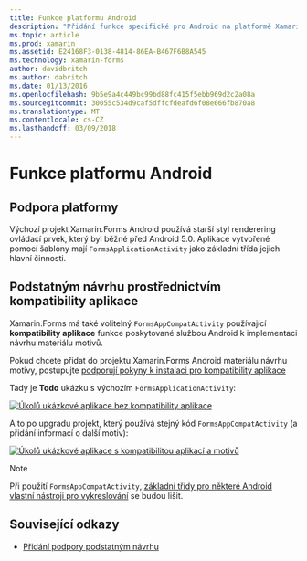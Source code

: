 ```yaml
---
title: Funkce platformu Android
description: "Přidání funkce specifické pro Android na platformě Xamarin.Forms aplikace"
ms.topic: article
ms.prod: xamarin
ms.assetid: E24168F3-0138-4814-86EA-B467F6B8A545
ms.technology: xamarin-forms
author: davidbritch
ms.author: dabritch
ms.date: 01/13/2016
ms.openlocfilehash: 9b5e9a4c449bc99bd88fc415f5ebb969d2c2a08a
ms.sourcegitcommit: 30055c534d9caf5dffcfdeafd6f08e666fb870a8
ms.translationtype: MT
ms.contentlocale: cs-CZ
ms.lasthandoff: 03/09/2018
---
```

# <a name="android-platform-features"></a>Funkce platformu Android

## <a name="platform-support"></a>Podpora platformy

Výchozí projekt Xamarin.Forms Android používá starší styl renderering ovládací prvek, který byl běžné před Android 5.0. Aplikace vytvořené pomocí šablony mají `FormsApplicationActivity` jako základní třída jejich hlavní činnosti.

## <a name="material-design-via-appcompat"></a>Podstatným návrhu prostřednictvím kompatibility aplikace

Xamarin.Forms má také volitelný `FormsAppCompatActivity` používající **kompatibility aplikace** funkce poskytované službou Android k implementaci návrhu materiálu motivů.

Pokud chcete přidat do projektu Xamarin.Forms Android materiálu návrhu motivy, postupujte [podporují pokyny k instalaci pro kompatibility aplikace](appcompat.md)

Tady je **Todo** ukázku s výchozím `FormsApplicationActivity`:

[![](images/before-appcompat-sml.png "Úkolů ukázkové aplikace bez kompatibility aplikace")](images/before-appcompat.png#lightbox "úkolů ukázkové aplikace bez kompatibility aplikace")

A to po upgradu projekt, který používá stejný kód `FormsAppCompatActivity` (a přidání informací o další motiv):

[![](images/post-appcompat-sml.png "Úkolů ukázkové aplikace s kompatibilitou aplikací a motivů")](images/post-appcompat.png#lightbox "úkolů ukázkové aplikace s kompatibilitou aplikací a motivů")

> [!NOTE]
> Při použití `FormsAppCompatActivity`, [základní třídy pro některé Android vlastní nástroji pro vykreslování](~/xamarin-forms/app-fundamentals/custom-renderer/renderers.md) se budou lišit.


## <a name="related-links"></a>Související odkazy

- [Přidání podpory podstatným návrhu](appcompat.md)
